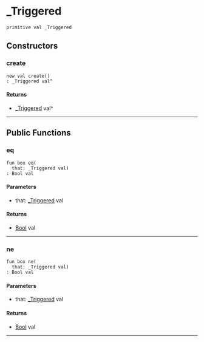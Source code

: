 # _Triggered

```pony
primitive val _Triggered
```

## Constructors

### create

```pony
new val create()
: _Triggered val^
```

#### Returns

* [_Triggered](wallaroo-ent-cluster_manager-_Triggered) val^

---

## Public Functions

### eq

```pony
fun box eq(
  that: _Triggered val)
: Bool val
```
#### Parameters

*   that: [_Triggered](wallaroo-ent-cluster_manager-_Triggered) val

#### Returns

* [Bool](builtin-Bool) val

---

### ne

```pony
fun box ne(
  that: _Triggered val)
: Bool val
```
#### Parameters

*   that: [_Triggered](wallaroo-ent-cluster_manager-_Triggered) val

#### Returns

* [Bool](builtin-Bool) val

---

